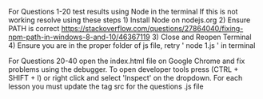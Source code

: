 For Questions 1-20 test results using Node in the terminal
    If this is not working resolve using these steps
      1) Install Node on nodejs.org
      2) Ensure PATH is correct https://stackoverflow.com/questions/27864040/fixing-npm-path-in-windows-8-and-10/46367119
      3) Close and Reopen Terminal
      4) Ensure you are in the proper folder of js file, retry ' node 1.js ' in terminal

For Questions 20-40 open the index.html file on Google Chrome and fix problems using the debugger. 
    To open developer tools press (CTRL + SHIFT + I) or right click and select 'Inspect' on the dropdown.
    For each lesson you must update the <script></script> tag src for the questions .js file